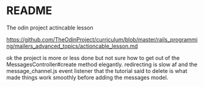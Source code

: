 # README

The odin project actincable lesson

https://github.com/TheOdinProject/curriculum/blob/master/rails_programming/mailers_advanced_topics/actioncable_lesson.md

ok the project is more or less done but not sure how to get out of the
MessagesController#create method elegantly.  redirecting is slow af
and the message_channel.js event listener that the tutorial said to delete
is what made things work smoothly before adding the messages model.

